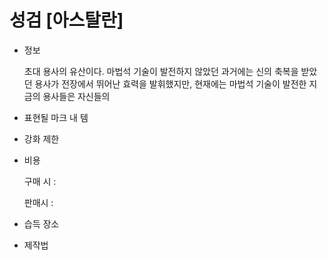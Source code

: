 # 성검 [아스탈란]

- 정보
    
    초대 용사의 유산이다. 마법석 기술이 발전하지 않았던 과거에는 신의 축복을 받았던 용사가 전장에서 뛰어난 효력을 발휘했지만, 현재에는 마법석 기술이 발전한 지금의 용사들은 자신들의
    
- 표현될 마크 내 템
- 강화 제한
- 비용
    
    구매 시 : 
    
    판매시 : 
    
- 습득 장소
- 제작법